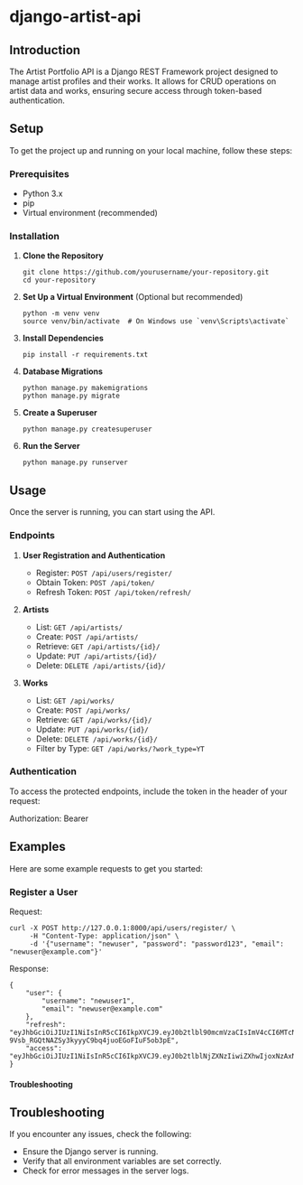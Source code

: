 # django-artist-api

## Introduction

The Artist Portfolio API is a Django REST Framework project designed to manage artist profiles and their works. It allows for CRUD operations on artist data and works, ensuring secure access through token-based authentication.

## Setup

To get the project up and running on your local machine, follow these steps:

### Prerequisites

- Python 3.x
- pip
- Virtual environment (recommended)

### Installation

1. **Clone the Repository**
   ```
   git clone https://github.com/yourusername/your-repository.git
   cd your-repository
   ```

2. **Set Up a Virtual Environment** (Optional but recommended)
   ```
   python -m venv venv
   source venv/bin/activate  # On Windows use `venv\Scripts\activate`
   ```

3. **Install Dependencies**
   ```
   pip install -r requirements.txt
   ```

4. **Database Migrations**
   ```
   python manage.py makemigrations
   python manage.py migrate
   ```

5. **Create a Superuser**
   ```
   python manage.py createsuperuser
   ```

6. **Run the Server**
   ```
   python manage.py runserver
   ```


## Usage

Once the server is running, you can start using the API.

### Endpoints

1. **User Registration and Authentication**
   - Register: `POST /api/users/register/`
   - Obtain Token: `POST /api/token/`
   - Refresh Token: `POST /api/token/refresh/`

2. **Artists**
   - List: `GET /api/artists/`
   - Create: `POST /api/artists/`
   - Retrieve: `GET /api/artists/{id}/`
   - Update: `PUT /api/artists/{id}/`
   - Delete: `DELETE /api/artists/{id}/`

3. **Works**
   - List: `GET /api/works/`
   - Create: `POST /api/works/`
   - Retrieve: `GET /api/works/{id}/`
   - Update: `PUT /api/works/{id}/`
   - Delete: `DELETE /api/works/{id}/`
   - Filter by Type: `GET /api/works/?work_type=YT`

### Authentication

To access the protected endpoints, include the token in the header of your request:


Authorization: Bearer <Your-Token>

## Examples

Here are some example requests to get you started:

### Register a User

Request:
```
curl -X POST http://127.0.0.1:8000/api/users/register/ \
     -H "Content-Type: application/json" \
     -d '{"username": "newuser", "password": "password123", "email": "newuser@example.com"}'
```

Response:
```
{
    "user": {
        "username": "newuser1",
        "email": "newuser@example.com"
    },
    "refresh": "eyJhbGciOiJIUzI1NiIsInR5cCI6IkpXVCJ9.eyJ0b2tlbl90mcmVzaCIsImV4cCI6MTcNjAzMTE5LCJqdGkiOiI0NzI2MjI0YzE1ZTE0MmVkOTBmMWU1Njg3NDE0ZTZmNiIsInVzZXJfaWQiOjR9.8U-9Vsb_RGQtNAZSy3kyyyC9bq4juoEGoFIuF5ob3pE",
    "access": "eyJhbGciOiJIUzI1NiIsInR5cCI6IkpXVCJ9.eyJ0b2tlblNjZXNzIiwiZXhwIjoxNzAxNjAzNDE5LCJpYDE2MDMxMTksImp0aSI6IjFjYmIzNzkwYTNlNTQzNDE5ZThiNGMyZmRlMzYzN2M0IiwidXNlcl9pZCI6NH0.N4lZmYF8ADC3AsnF7Nxlzy6kxO2SZHfW_R7U1GQgJZk"
}
```


#### Troubleshooting


## Troubleshooting

If you encounter any issues, check the following:

- Ensure the Django server is running.
- Verify that all environment variables are set correctly.
- Check for error messages in the server logs.






